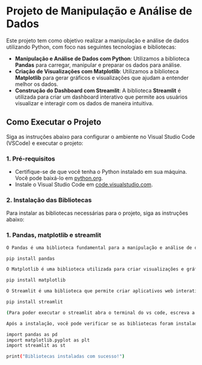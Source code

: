 # Projeto de Manipulação e Análise de Dados

Este projeto tem como objetivo realizar a manipulação e análise de dados utilizando Python, com foco nas seguintes tecnologias e bibliotecas:

- **Manipulação e Análise de Dados com Python**: Utilizamos a biblioteca **Pandas** para carregar, manipular e preparar os dados para análise.
- **Criação de Visualizações com Matplotlib**: Utilizamos a biblioteca **Matplotlib** para gerar gráficos e visualizações que ajudam a entender melhor os dados.
- **Construção do Dashboard com Streamlit**: A biblioteca **Streamlit** é utilizada para criar um dashboard interativo que permite aos usuários visualizar e interagir com os dados de maneira intuitiva.

## Como Executar o Projeto

Siga as instruções abaixo para configurar o ambiente no Visual Studio Code (VSCode) e executar o projeto:

### 1. Pré-requisitos

- Certifique-se de que você tenha o Python instalado em sua máquina. Você pode baixá-lo em [python.org](https://www.python.org/downloads/).
- Instale o Visual Studio Code em [code.visualstudio.com](https://code.visualstudio.com/).

### 2. Instalação das Bibliotecas

Para instalar as bibliotecas necessárias para o projeto, siga as instruções abaixo:

### 1. Pandas, matplotlib e streamlit
```bash
O Pandas é uma biblioteca fundamental para a manipulação e análise de dados. Para instalá-lo, execute o seguinte comando:

pip install pandas

O Matplotlib é uma biblioteca utilizada para criar visualizações e gráficos em Python. Para instalá-la, use o comando:

pip install matplotlib

O Streamlit é uma biblioteca que permite criar aplicativos web interativos de forma rápida e fácil. Para instalá-lo, execute:

pip install streamlit

(Para poder executar o streamlit abra o terminal do vs code, escreva a seguinte linha de codigo: streamlit run parte_4_page.py)

Após a instalação, você pode verificar se as bibliotecas foram instaladas corretamente executando o seguinte comando no Python:

import pandas as pd
import matplotlib.pyplot as plt
import streamlit as st

print("Bibliotecas instaladas com sucesso!")


